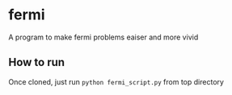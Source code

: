 # fermi

A program to make fermi problems eaiser and more vivid

## How to run

Once cloned, just run `python fermi_script.py` from top directory
